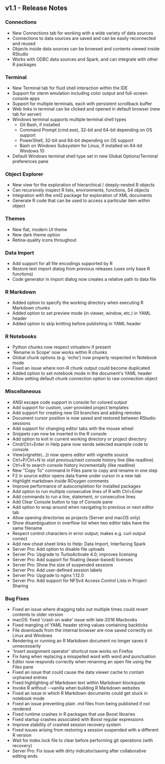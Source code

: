 ## v1.1 - Release Notes

### Connections

* New Connections tab for working with a wide variety of data sources
* Connections to data sources are saved and can be easily reconnected and reused
* Objects inside data sources can be browsed and contents viewed inside RStudio
* Works with ODBC data sources and Spark, and can integrate with other R packages

### Terminal

* New Terminal tab for fluid shell interaction within the IDE
* Support for xterm emulation including color output and full-screen console apps
* Support for multiple terminals, each with persistent scrollback buffer
* Web links in terminal can be clicked and opened in default browser (new tab for server)
* Windows terminal supports multiple terminal shell types
  * Git Bash, if installed
  * Command Prompt (cmd.exe), 32-bit and 64-bit depending on OS support
  * PowerShell, 32-bit and 64-bit depending on OS support
  * Bash on Windows Subsystem for Linux, if installed on 64-bit Windows 10
* Default Windows terminal shell type set in new Global Options/Terminal preferences pane

### Object Explorer

* New view for the exploration of hierarchical / deeply-nested R objects
* Can recursively inspect R lists, environments, functions, S4 objects
* Integration with the xml2 package for exploration of XML documents
* Generate R code that can be used to access a particular item within object

### Themes

* New flat, modern UI theme
* New dark theme option
* Retina-quality icons throughout

### Data Import

* Add support for all file encodings supported by R
* Restore text import dialog from previous releases (uses only base R functions)
* Code generator in import dialog now creates a relative path to data file 

### R Markdown

* Added option to specify the working directory when executing R Markdown chunks
* Added option to set preview mode (in viewer, window, etc.) in YAML header
* Added option to skip knitting before publishing in YAML header

### R Notebooks

* Python chunks now respect virtualenv if present
* 'Rename in Scope' now works within R chunks
* Global chunk options (e.g. 'echo') now properly respected in Notebook mode
* Fixed an issue where non-R chunk output could become duplicated
* Added option to set notebook mode in the document's YAML header
* Allow setting default chunk connection option to raw connection object

### Miscellaneous

* ANSI escape code support in console for colored output
* Add support for custom, user-provided project templates
* Add support for creating new Git branches and adding remotes
* Document cursor position is now saved and restored between RStudio sessions
* Add support for changing editor tabs with the mouse wheel
* Snippets can now be inserted in the R console
* Add option to knit in current working directory or project directory
* Cmd/Ctrl+Enter in Help pane now sends selected example code to console
* View(vignette(...)) now opens editor with vignette source
* Ctrl+P/Ctrl+N to visit previous/next console history line (like readline)
* Ctrl+R to search console history incrementally (like readline)
* New "Copy To" command in Files pane to copy and rename in one step
* F2 in source editor opens data frame under cursor in a new tab
* Highlight markdown inside ROxygen comments
* Improve performance of autocompletion for installed packages
* Add option to run multiple consecutive lines of R with Ctrl+Enter
* Add commands to run a line, statement, or consecutive lines 
* Add Clear Console button to top of Console pane
* Add option to wrap around when navigating to previous or next editor tab
* Allow opening directories as projects (Server and macOS only)
* Show disambiguation in overflow list when two editor tabs have the same filename
* Respect control characters in error output; makes e.g. curl output correct
* Add new cheat sheet links to Help: Data Import, Interfacing Spark
* Server Pro: Add option to disable file uploads
* Server Pro: Upgrade to TurboActivate 4.0; improves licensing
* Server Pro: Add support for floating (lease-based) licenses
* Server Pro: Show the size of suspended sessions
* Server Pro: Add user-defined session labels
* Server Pro: Upgrade to nginx 1.12.0
* Server Pro: Add support for NFSv4 Access Control Lists in Project Sharing

### Bug Fixes

* Fixed an issue where dragging tabs out multiple times could revert contents to older version
* macOS: fixed 'crash on wake' issue with late-2016 Macbooks
* Fixed mangling of YAML header string values containing backticks 
* File downloads from the internal browser are now saved correctly on Linux and Windows
* Rendering or running an R Markdown document no longer saves it unnecessarily
* 'Insert assignment operator' shortcut now works on Firefox
* Fix hang when replacing a misspelled word with word and punctuation
* Editor now responds correctly when renaming an open file using the Files pane
* Fixed an issue that could cause the data viewer cache to contain orphaned entries
* Fixed highlighting of Markdown text within Markdown blockquote
* Invoke R without --vanilla when building R Markdown websites
* Fixed an issue in which R Markdown documents could get stuck in notebook mode
* Fixed an issue preventing plain .md files from being published if not rendered
* Fixed runtime crashes in R packages that use Boost libraries
* Fixed startup crashes associated with Boost regular expressions
* Improve stability of crashed session recovery system
* Fixed issues arising from restoring a session suspended with a different R version
* Wait for index.lock file to clear before performing git operations (with recovery)
* Server Pro: Fix issue with dirty indicator/saving after collaborative editing ends

